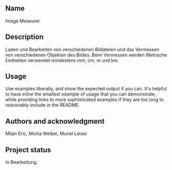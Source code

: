 ## Name
Image Measurer

## Description
Laden und Bearbeiten von verschiedenen Bildateien und das Vermessen von verschiedenen Objekten des Bildes. Beim Vermessen werden Metrische Eintheiten verwendet mindestens mm, cm, m und km.

## Usage
Use examples liberally, and show the expected output if you can. It's helpful to have inline the smallest example of usage that you can demonstrate, while providing links to more sophisticated examples if they are too long to reasonably include in the README.

## Authors and acknowledgment
Milan Eric, Micha Weibel, Muriel Leiser

## Project status
In Bearbeitung.
